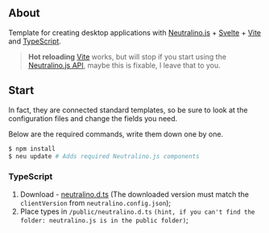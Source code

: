 ## About

Template for creating desktop applications with [Neutralino.js](https://neutralino.js.org/) + [Svelte](https://svelte.dev/) + [Vite](https://vitejs.dev/) and [TypeScript](https://www.typescriptlang.org/).

> **Hot reloading** [Vite](https://vitejs.dev/) works, but will stop if you start using the [Neutralino.js API](https://neutralino.js.org/docs/api/overview), maybe this is fixable, I leave that to you.

## Start

In fact, they are connected standard templates, so be sure to look at the configuration files and change the fields you need. 

Below are the required commands, write them down one by one.

```bash
$ npm install
$ neu update # Adds required Neutralino.js components
```

### TypeScript
1. Download - [neutralino.d.ts](https://github.com/neutralinojs/neutralino.js/releases) (The downloaded version must match the `clientVersion` from `neutralino.config.json`);
2. Place types in `/public/neutralino.d.ts` `(hint, if you can't find the folder: neutralino.js is in the public folder)`;
